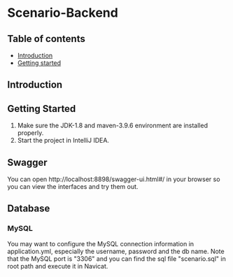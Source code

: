 # Scenario-Backend

## Table of contents

- [Introduction](#introduction)
- [Getting started](#getting-started)

## Introduction

## Getting Started
1. Make sure the JDK-1.8 and maven-3.9.6 environment are installed properly.
2. Start the project in IntelliJ IDEA.

## Swagger
You can open http://localhost:8898/swagger-ui.html#/ in your browser so you can view the interfaces and try them out.

## Database
### MySQL
You may want to configure the MySQL connection information in application.yml, especially the username, password and the db name. Note that the MySQL port is "3306" and you can find the sql file "scenario.sql" in root path and execute it in Navicat.